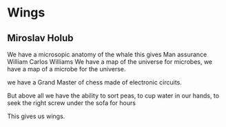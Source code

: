 # Wings
## Miroslav Holub
We have
a microsopic anatomy
of the whale
this
gives
Man
assurance
William Carlos Williams
We have
a map of the universe
for microbes,
we have
a map of a microbe
for the universe.

we have
a Grand Master of chess
made of electronic circuits.

But above all
we have
the ability
to sort peas,
to cup water in our hands,
to seek
the right screw
under the sofa
for hours

This
gives us
wings.